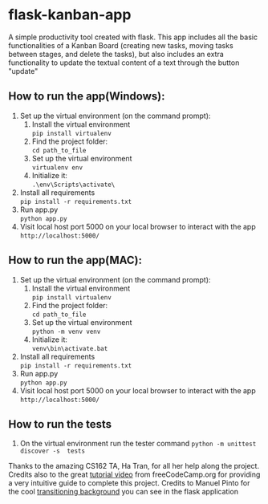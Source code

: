 # flask-kanban-app
A simple productivity tool created with flask. This app includes all the basic functionalities of a Kanban Board (creating new tasks, moving tasks between stages, and delete the tasks), but also includes an extra functionality to update the textual content of a text through the button "update"

## How to run the app(Windows):
1. Set up the virtual environment (on the command prompt):
    1. Install the virtual environment \
  `pip install virtualenv`
    2. Find the project folder: \
    `cd path_to_file`
    3. Set up the virtual environment\
    `virtualenv env`
    4. Initialize it: \
    `.\env\Scripts\activate\`
2. Install all requirements \
  `pip install -r requirements.txt`
3. Run app.py \
  `python app.py`
4. Visit local host port 5000 on your local browser to interact with the app \
    `http://localhost:5000/`


## How to run the app(MAC):
1. Set up the virtual environment (on the command prompt):
    1. Install the virtual environment \
  `pip install virtualenv`
    2. Find the project folder: \
    `cd path_to_file`
    3. Set up the virtual environment\
    `python -m venv venv`
    4. Initialize it: \
    `venv\bin\activate.bat`
2. Install all requirements \
  `pip install -r requirements.txt`
3. Run app.py \
  `python app.py`
4. Visit local host port 5000 on your local browser to interact with the app \
    `http://localhost:5000/`

## How to run the tests

1. On the virtual environment run the tester command
  `python -m unittest discover -s  tests`


Thanks to the amazing CS162 TA, Ha Tran, for all her help along the project. Credits also to the great [tutorial video](https://www.youtube.com/watch?v=Z1RJmh_OqeA&t=2410s) from freeCodeCamp.org for providing a very intuitive guide to complete this project. Credits to Manuel Pinto for the cool [transitioning background](https://1stwebdesigner.com/15-css-background-effects/) you can see in the flask application
